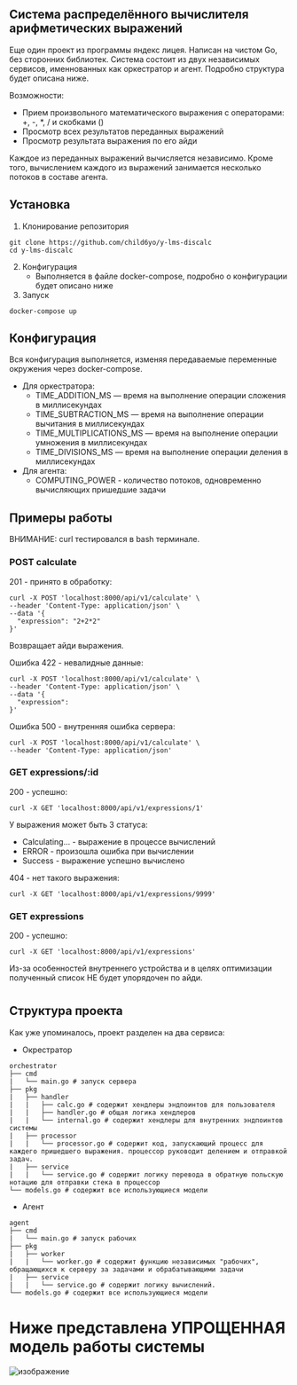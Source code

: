 ## Система распределённого вычислителя арифметических выражений

Еще один проект из программы яндекс лицея. Написан на чистом Go, без сторонних библиотек.
Система состоит из двух независимых сервисов, именнованных как оркестратор и агент. Подробно структура будет описана ниже.

Возможности:
- Прием произвольного математического выражения с операторами: +, -, *, / и скобками ()
- Просмотр всех результатов переданных выражений
- Просмотр результата выражения по его айди

Каждое из переданных выражений вычисляется независимо. Кроме того, вычислением каждого из выражений занимается несколько потоков в составе агента.

## Установка

1. Клонирование репозитория
```
git clone https://github.com/child6yo/y-lms-discalc 
cd y-lms-discalc 
```
2. Конфигурация
   - Выполняется в файле docker-compose, подробно о конфигурации будет описано ниже
3. Запуск
```
docker-compose up
```

## Конфигурация

Вся конфигурация выполняется, изменяя передаваемые переменные окружения через docker-compose.
- Для оркестратора:
    - TIME_ADDITION_MS — время на выполнение операции сложения в миллисекундах
    - TIME_SUBTRACTION_MS — время на выполнение операции вычитания в миллисекундах
    - TIME_MULTIPLICATIONS_MS — время на выполнение операции умножения в миллисекундах
    - TIME_DIVISIONS_MS — время на выполнение операции деления в миллисекундах
- Для агента:
    - COMPUTING_POWER - количество потоков, одновременно вычисляющих пришедшие задачи
 
## Примеры работы

ВНИМАНИЕ: curl тестировался в bash терминале.

### POST calculate
201 - принято в обработку:
```
curl -X POST 'localhost:8000/api/v1/calculate' \
--header 'Content-Type: application/json' \
--data '{
  "expression": "2+2*2"
}'
```
Возвращает айди выражения.


Ошибка 422 - невалидные данные:
```
curl -X POST 'localhost:8000/api/v1/calculate' \
--header 'Content-Type: application/json' \
--data '{
  "expression":
}'
```


Ошибка 500 - внутренняя ошибка сервера:
```
curl -X POST 'localhost:8000/api/v1/calculate' \
--header 'Content-Type: application/json'
```


### GET expressions/:id

200 - успешно:
```
curl -X GET 'localhost:8000/api/v1/expressions/1'
```
У выражения может быть 3 статуса:
- Calculating... - выражение в процессе вычислений
- ERROR - произошла ошибка при вычислении
- Success - выражение успешно вычислено


404 - нет такого выражения:
```
curl -X GET 'localhost:8000/api/v1/expressions/9999'
```

### GET expressions

200 - успешно:
```
curl -X GET 'localhost:8000/api/v1/expressions'
```
Из-за особенностей внутреннего устройства и в целях оптимизации полученный список НЕ будет упорядочен по айди.

#
## Структура проекта

Как уже упоминалось, проект разделен на два сервиса:
- Окрестратор
```
orchestrator
├── cmd
|   └── main.go # запуск сервера
├── pkg
|   ├── handler
|   |   ├── calc.go # содержит хендлеры эндпоинтов для пользователя
|   |   ├── handler.go # общая логика хендлеров
|   |   └── internal.go # содержит хендлеры для внутренних эндпоинтов системы
|   ├── processor
|   |   └── processor.go # содержит код, запускающий процесс для каждего пришедшего выражения. процессор руководит делением и отправкой задач.
|   ├── service
|   |   └── service.go # содержит логику перевода в обратную польскую нотацию для отправки стека в процессор
└── models.go # содержит все использующиеся модели
```

- Агент
```
agent
├── cmd
|   └── main.go # запуск рабочих
├── pkg
|   ├── worker
|   |   └── worker.go # содержит функцию независимых "рабочих", обращающихся к серверу за задачами и обрабатывающими задачи
|   ├── service 
|   |   └── service.go # содержит логику вычислений.
└── models.go # содержит все использующиеся модели
```

# Ниже представлена УПРОЩЕННАЯ модель работы системы
![изображение](https://github.com/user-attachments/assets/608915f9-42fc-41ae-83ed-5138b623a0bd)



